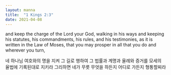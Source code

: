 ```yaml
---
layout: manna
title:  "1 Kings 2:3"
date: 2021-04-08
---
```

and keep the charge of the Lord your God, walking in his ways and keeping his statutes, his commandments, his rules, and his testimonies, as it is written in the Law of Moses, that you may prosper in all that you do and wherever you turn,

네 하나님 여호와의 명을 지켜 그 길로 행하여 그 법률과 계명과 율례와 증거를 모세의 율법에 기록된대로 지키라 그리하면 네가 무릇 무엇을 하든지 어디로 가든지 형통할찌라
